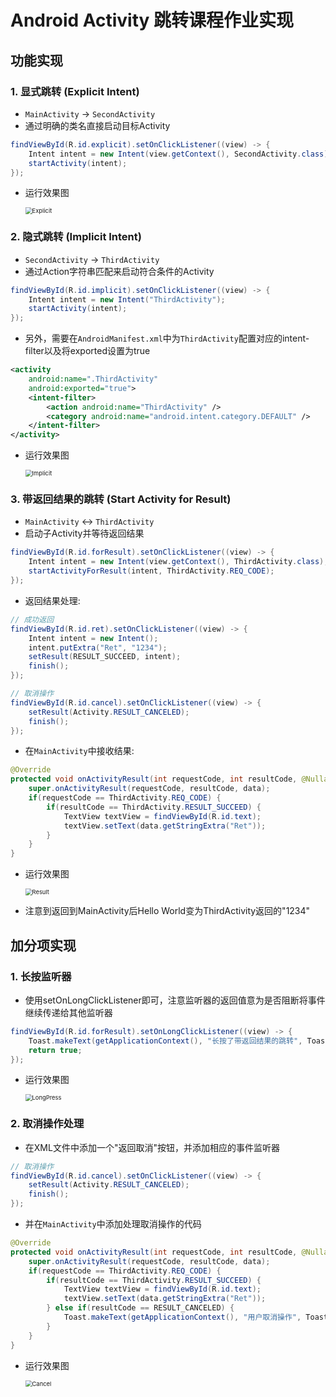 # **Android Activity 跳转课程作业实现**

## 功能实现

### 1. 显式跳转 (Explicit Intent)
- `MainActivity` → `SecondActivity`
- 通过明确的类名直接启动目标Activity
```java
findViewById(R.id.explicit).setOnClickListener((view) -> {
    Intent intent = new Intent(view.getContext(), SecondActivity.class);
    startActivity(intent);
});
```

- 运行效果图

  <img src="GIFs/Explicit.gif" alt="Explicit" style="zoom:67%;" />

### 2. 隐式跳转 (Implicit Intent)

- `SecondActivity` → `ThirdActivity`
- 通过Action字符串匹配来启动符合条件的Activity
```java
findViewById(R.id.implicit).setOnClickListener((view) -> {
    Intent intent = new Intent("ThirdActivity");
    startActivity(intent);
});
```
- 另外，需要在`AndroidManifest.xml`中为`ThirdActivity`配置对应的intent-filter以及将exported设置为true

```xml
<activity
    android:name=".ThirdActivity"
    android:exported="true">
    <intent-filter>
        <action android:name="ThirdActivity" />
        <category android:name="android.intent.category.DEFAULT" />
    </intent-filter>
</activity>
```

- 运行效果图

  <img src="GIFs/Implicit.gif" alt="Implicit" style="zoom:67%;" />

### 3. 带返回结果的跳转 (Start Activity for Result)
- `MainActivity` ↔ `ThirdActivity`
- 启动子Activity并等待返回结果
```java
findViewById(R.id.forResult).setOnClickListener((view) -> {
    Intent intent = new Intent(view.getContext(), ThirdActivity.class);
    startActivityForResult(intent, ThirdActivity.REQ_CODE);
});
```
- 返回结果处理:
```java
// 成功返回
findViewById(R.id.ret).setOnClickListener((view) -> {
    Intent intent = new Intent();
    intent.putExtra("Ret", "1234");
    setResult(RESULT_SUCCEED, intent);
    finish();
});

// 取消操作
findViewById(R.id.cancel).setOnClickListener((view) -> {
    setResult(Activity.RESULT_CANCELED);
    finish();
});
```
- 在`MainActivity`中接收结果:
```java
@Override
protected void onActivityResult(int requestCode, int resultCode, @Nullable Intent data) {
    super.onActivityResult(requestCode, resultCode, data);
    if(requestCode == ThirdActivity.REQ_CODE) {
        if(resultCode == ThirdActivity.RESULT_SUCCEED) {
            TextView textView = findViewById(R.id.text);
            textView.setText(data.getStringExtra("Ret"));
        }
    }
}
```

- 运行效果图

  <img src="GIFs/Result.gif" alt="Result" style="zoom:67%;" />

- 注意到返回到MainActivity后Hello World变为ThirdActivity返回的"1234"

## 加分项实现

### 1. 长按监听器
- 使用setOnLongClickListener即可，注意监听器的返回值意为是否阻断将事件继续传递给其他监听器
```java
findViewById(R.id.forResult).setOnLongClickListener((view) -> {
    Toast.makeText(getApplicationContext(), "长按了带返回结果的跳转", Toast.LENGTH_LONG).show();
    return true;
});
```

- 运行效果图

  <img src="GIFs/LongPress.gif" alt="LongPress" style="zoom:67%;" />

### 2. 取消操作处理
- 在XML文件中添加一个"返回取消"按钮，并添加相应的事件监听器

```java
// 取消操作
findViewById(R.id.cancel).setOnClickListener((view) -> {
    setResult(Activity.RESULT_CANCELED);
    finish();
});
```

- 并在`MainActivity`中添加处理取消操作的代码

```java
@Override
protected void onActivityResult(int requestCode, int resultCode, @Nullable Intent data) {
    super.onActivityResult(requestCode, resultCode, data);
    if(requestCode == ThirdActivity.REQ_CODE) {
        if(resultCode == ThirdActivity.RESULT_SUCCEED) {
            TextView textView = findViewById(R.id.text);
            textView.setText(data.getStringExtra("Ret"));
        } else if(resultCode == RESULT_CANCELED) {
            Toast.makeText(getApplicationContext(), "用户取消操作", Toast.LENGTH_LONG).show();
        }
    }
}
```

- 运行效果图

  <img src="GIFs/Cancel.gif" alt="Cancel" style="zoom:67%;" />